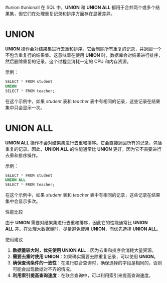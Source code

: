 #union #unionall
在 SQL 中，**UNION** 和 **UNION ALL** 都用于合并两个或多个结果集，但它们在处理重复记录和排序方面存在显著差异。

# UNION

**UNION** 操作会对结果集进行去重和排序。它会删除所有重复的记录，并返回一个不包含重复行的结果集。这意味着在使用 **UNION** 时，数据库会对结果进行排序，然后删除重复的记录，这个过程会消耗一定的 CPU 和内存资源。

示例：
```sql
SELECT * FROM student
UNION
SELECT * FROM teacher;
```

在这个示例中，如果 _student_ 表和 _teacher_ 表中有相同的记录，这些记录在结果集中只会显示一次。

# UNION ALL

**UNION ALL** 操作不会对结果集进行去重和排序。它会直接返回所有的记录，包括重复的记录。因此，**UNION ALL** 的性能通常比 **UNION** 更好，因为它不需要进行去重和排序操作。

示例：
```sql
SELECT * FROM student
UNION ALL
SELECT * FROM teacher;
```
在这个示例中，如果 _student_ 表和 _teacher_ 表中有相同的记录，这些记录在结果集中会显示多次。


性能比较

由于 **UNION** 需要对结果集进行去重和排序，因此它的性能通常比 **UNION ALL** 差。在处理大数据量时，尽量避免使用 **UNION**，而优先选择 **UNION ALL**。

使用建议

1. **数据量较大时，优先使用 UNION ALL**：因为去重和排序会消耗大量资源。
2. **需要去重时使用 UNION**：如果确实需要去除重复记录，可以使用 **UNION**。
3. **确保查询条件的一致性**：在进行联合查询时，确保选择的字段是相同的，否则可能会出现数据对不齐的情况。
4. **利用索引提高查询速度**：在联合查询中，可以利用索引来提高查询速度。
